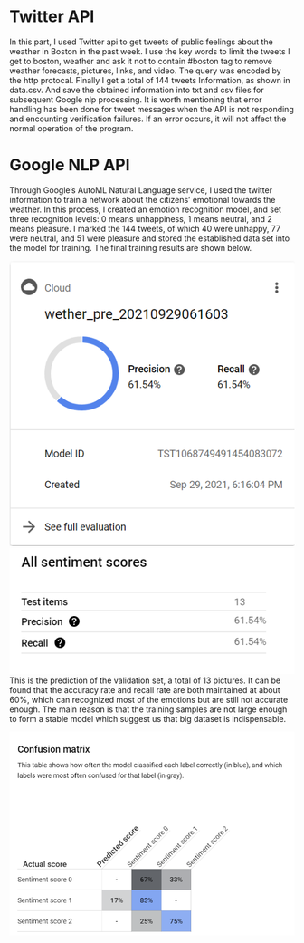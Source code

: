 # Twitter API
In this part, I used Twitter api to get tweets of public feelings about the weather in Boston in the past week. I use the key words to limit the tweets I get to boston, weather and ask it not to contain #boston tag to remove weather forecasts, pictures, links, and video. The query was encoded by the http protocal. Finally I get a total of 144 tweets Information, as shown in data.csv. And save the obtained information into txt and csv files for subsequent Google nlp processing. It is worth mentioning that error handling has been done for tweet messages when the API is not responding and encounting verification failures. If an error occurs, it will not affect the normal operation of the program.
# Google NLP API
Through Google’s AutoML Natural Language service, I used the twitter information to train a network about the citizens’ emotional towards the weather. In this process, I created an emotion recognition model, and set three recognition levels: 0 means unhappiness, 1 means neutral, and 2 means pleasure. I marked the 144 tweets, of which 40 were unhappy, 77 were neutral, and 51 were pleasure and stored the established data set into the model for training. The final training results are shown below.

![](/images/precise.png)![](/images/score.png)
This is the prediction of the validation set, a total of 13 pictures. It can be found that the accuracy rate and recall rate are both maintained at about 60%, which can  recognized most of the emotions but are still not accurate enough. The main reason is that the training samples are not large enough to form a stable model which suggest us that big dataset is indispensable.

![](/images/matrix.png)
